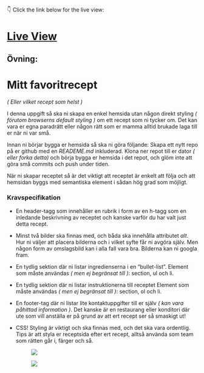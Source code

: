 
:point_down: Click the link below for the live view: 

# [Live View](https://htmlpreview.github.io/?https://raw.githubusercontent.com/annagabain/exercise-html-css-recipe/main/index.html)


## Övning:


# Mitt favoritrecept

_( Eller vilket recept som helst )_

I denna uppgift så ska ni skapa en enkel hemsida utan någon direkt styling _( förutom browserns default styling )_ om ett recept som ni tycker om. Det kan vara er egna paradrätt eller någon rätt som er mamma alltid brukade laga till er när ni var små.

Innan ni börjar bygga er hemsida så ska ni göra följande:
Skapa ett nytt repo på er github med en _READEME.md_ inkluderad.
Klona ner repot till er dator _( eller forka detta)_ och börja bygga er hemsida i det repot, och glöm inte att göra små commits och push under tiden.

När ni skapar receptet så är det viktigt att receptet är enkelt att följa och att hemsidan byggs med semantiska element i sådan hög grad som möjligt.

### Kravspecifikation

- En header-tagg som innehåller en rubrik i form av en h-tagg som en inledande beskrivning av receptet och kanske varför du har valt just detta recept.

- Minst två bilder ska finnas med, och båda ska innehålla attributet _alt_. Hur ni väljer att placera bilderna och i vilket syfte får ni avgöra själv. Men någon form av omslagsbild kan i alla fall vara bra. Bilderna kan ni googla fram.

- En tydlig sektion där ni listar ingredienserna i en “bullet-list”. Element som måste användas _( men ej begränsat till )_: section, ul och li.

- En tydlig sektion där ni listar instruktionerna till receptet Element som måste användas _( men ej begränsat till )_: section, ol och li.

- En footer-tag där ni listar lite kontaktuppgifter till er själv _( kan vara påhittad information )_. Det kanske är en restaurang eller konditori där ute som vill anställa er på grund av att ert recept ser så smaskigt ut!

- CSS! Styling är viktigt och ska finnas med, och det ska vara ordentlig. Tips är att styla er receptsida efter ert recept, alltså använda som team som rätten går i, färger och så.

  <figure><img src="example-img2.webp"></figure>
  <figure><img src="example-img3.webp"></figure>
